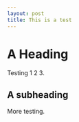 ```yaml
---
layout: post
title: This is a test
---
```


# A Heading

Testing 1 2 3.

## A subheading

More testing.
